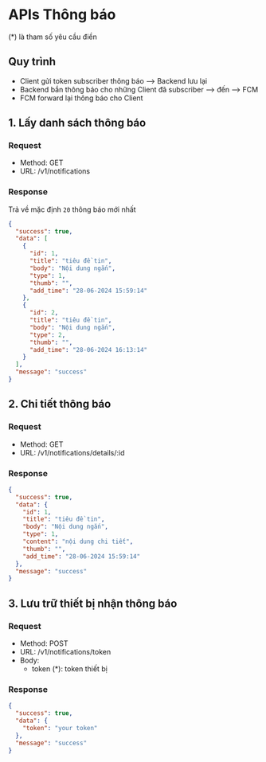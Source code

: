 # APIs Thông báo

(\*) là tham số yêu cầu điền

## Quy trình

- Client gửi token subscriber thông báo --> Backend lưu lại
- Backend bắn thông báo cho những Client đã subscriber --> đến --> FCM
- FCM forward lại thông báo cho Client

## 1. Lấy danh sách thông báo

### Request

- Method: GET
- URL: /v1/notifications

### Response

Trả về mặc định `20` thông báo mới nhất

```json
{
  "success": true,
  "data": [
    {
      "id": 1,
      "title": "tiêu đề tin",
      "body": "Nội dung ngắn",
      "type": 1,
      "thumb": "",
      "add_time": "28-06-2024 15:59:14"
    },
    {
      "id": 2,
      "title": "tiêu đề tin",
      "body": "Nội dung ngắn",
      "type": 2,
      "thumb": "",
      "add_time": "28-06-2024 16:13:14"
    }
  ],
  "message": "success"
}
```

## 2. Chi tiết thông báo

### Request

- Method: GET
- URL: /v1/notifications/details/:id

### Response

```json
{
  "success": true,
  "data": {
    "id": 1,
    "title": "tiêu đề tin",
    "body": "Nội dung ngắn",
    "type": 1,
    "content": "nội dung chi tiết",
    "thumb": "",
    "add_time": "28-06-2024 15:59:14"
  },
  "message": "success"
}
```

## 3. Lưu trữ thiết bị nhận thông báo

### Request

- Method: POST
- URL: /v1/notifications/token
- Body:
  - token (\*): token thiết bị

### Response

```json
{
  "success": true,
  "data": {
    "token": "your token"
  },
  "message": "success"
}
```
